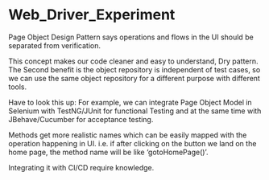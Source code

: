 # Web_Driver_Experiment


Page Object Design Pattern says operations and flows in the UI should be separated from verification.

This concept makes our code cleaner and easy to understand, Dry pattern.
The Second benefit is the object repository is independent of test cases, so we can use the same object repository for a different purpose with different tools.

Have to look this up: For example, we can integrate Page Object Model in Selenium with TestNG/JUnit for functional Testing and at the same time with JBehave/Cucumber for acceptance testing.


Methods get more realistic names which can be easily mapped with the operation happening in UI. i.e. if after clicking on the button we land on the home page, the method name will be like ‘gotoHomePage()’.

Integrating it with CI/CD require knowledge.
